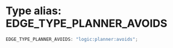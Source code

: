 # Type alias: EDGE_TYPE_PLANNER_AVOIDS

```ts
EDGE_TYPE_PLANNER_AVOIDS: "logic:planner:avoids";
```
